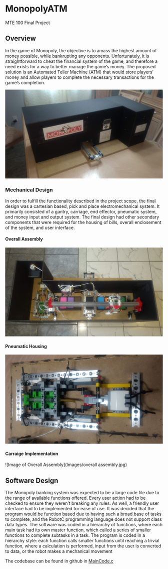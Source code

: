 # MonopolyATM
MTE 100 Final Project

## Overview

In the game of Monopoly, the objective is to amass the highest amount of money possible, while bankrupting any opponents. Unfortunately, it is straightforward to cheat the financial system of the game, and therefore a need exists for a way to better manage the game’s money. The proposed solution is an Automated Teller Machine (ATM) that would store players’ money and allow players to complete the necessary transactions for the game’s completion.

![Image of Bank Design](Images/housing.jpg)

 ### Mechanical Design

In order to fulfill the functionality described in the project scope, the final design was a cartesian based, pick and place electromechanical system. It primarily consisted of a gantry, carriage, end effector, pneumatic system, and money input and output system. The final design had other secondary components that were required for the housing of bills, overall enclosement of the system, and user interface.

#### Overall Assembly
![Image of Overall Internal Assembly](Images/overall%20assembly.jpg)

#### Pneumatic Housing
![Image of Pneumatic Housing](Images/pneumatic%20housing.jpg)

#### Carraige Implementation
![Image of Overall Assembly](Images/overall assembly.jpg)

## Software Design

The Monopoly banking system was expected to be a large code file due to the range of available functions offered. Every user action had to be checked to ensure they weren’t breaking any rules. As well, a friendly user interface had to be implemented for ease of use.
It was decided that the program would be function based due to having such a broad base of tasks to complete, and the RobotC programming language does not support class data types. The software was coded in a hierarchy of functions, where each main task had its own master function, which called a series of smaller functions to complete subtasks in a task. 
The program is coded in a hierarchy style: each function calls smaller functions until reaching a trivial function, where a calculation is performed, input from the user is converted to data, or the robot makes a mechanical movement

The codebase can be found in github in [MainCode.c](https://github.com/wshahbaz/MonopolyATM/blob/master/MainCode.c)


